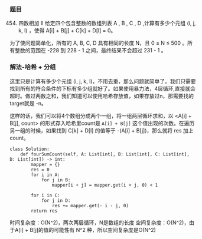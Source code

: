 ### 题目

454. 四数相加 II
给定四个包含整数的数组列表 A , B , C , D ,计算有多少个元组 (i, j, k, l) ，使得 A[i] + B[j] + C[k] + D[l] = 0。

为了使问题简单化，所有的 A, B, C, D 具有相同的长度 N，且 0 ≤ N ≤ 500 。所有整数的范围在 -228 到 228 - 1 之间，最终结果不会超过 231 - 1 。

### 解法-哈希 + 分组

这里只是计算有多少个元组 (i, j, k, l)，不用去重，那么问题就简单了。我们只需要找到所有的符合条件的下标有多少组就好了。如果使用暴力法，4层循环,直接就会超时。做过两数之和，我们知道可以使用哈希存放值，如果存放过n，那需要找的target就是 -n。

这样的话，我们可以将4个数组分成两个一组，将一组两层循环求和，以 <A[i] + B[j], count> 的形式存入哈希里count是 `A[i] + B[j]` 这个值出现的次数。在遍历另一组的时候，如果找到 C[k] + D[l] 的值等于 -(A[i] + B[j])，那么就将 res 加上count。

```python3
class Solution:
    def fourSumCount(self, A: List[int], B: List[int], C: List[int], D: List[int]) -> int:
        mapper = {}
        res = 0
        for i in A:
            for j in B:
                mapper[i + j] = mapper.get(i + j, 0) + 1
        
        for i in C:
            for j in D:
                res += mapper.get(- i - j, 0) 
        return res
```
时间复杂度：O(N^2)，两次两层循环，N是数组的长度
空间复杂度：O(N^2)，由于A[i] + B[j]的值的可能性有 N^2 种，所以空间复杂度是O(N^2)